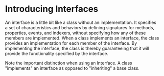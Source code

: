 # Introducing Interfaces
An interface is a little bit like a class without an implementation. It specifies a set of characteristics and behaviors by defining signatures for methods, properties, events, and indexers, without specifying how any of these members are implemented. When a class implements an interface, the class provides an implementation for each member of the interface. By implementing the interface, the class is thereby guaranteeing that it will provide the functionality specified by the interface.

Note the important distinction when using an Interface. A class "implements" an interface as opposed to "inheriting" a base class.
